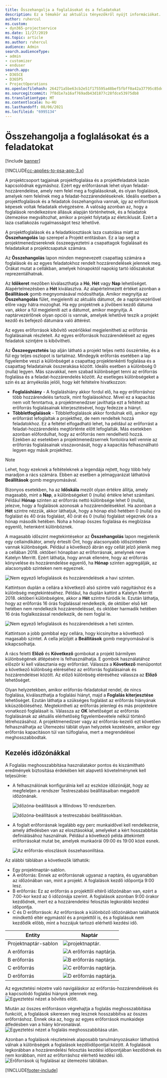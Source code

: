 ```yaml
---
title: Összehangolja a foglalásokat és a feladatokat
description: Ez a témakör az aktuális tényezőkről nyújt információkat.
author: ruhercul
ms.custom:
- dyn365-projectservice
ms.date: 11/27/2019
ms.topic: article
ms.author: ruhercul
audience: Admin
search.audienceType:
- admin
- customizer
- enduser
search.app:
- D365CE
- D365PS
- ProjectOperations
ms.openlocfilehash: 264271a5be63cb2e51f175595a48bef5fbff0a42a37795c85dd5b4725deec35e
ms.sourcegitcommit: 7f8d1e7a16af769adb43d1877c28fdce53975db8
ms.translationtype: MT
ms.contentlocale: hu-HU
ms.lasthandoff: 08/06/2021
ms.locfileid: "6995134"
---
```

# <a name="reconcile-bookings-and-assignments"></a>Összehangolja a foglalásokat és a feladatokat

[!include [banner](../includes/psa-now-project-operations.md)]

[!INCLUDE[cc-applies-to-psa-app-3.x](../includes/cc-applies-to-psa-app-3x.md)]

A projektcsoport tagjainak projektfoglalása és a projektfeladatok lazán kapcsolódnak egymáshoz. Ezért egy erőforrásnak lehet olyan feladat-hozzárendelése, amely nem felel meg a foglalásoknak, és olyan foglalások, amelyek nem felelnek meg a feladat-hozzárendeléseknek. Ideális esetben a projektfoglalások és a feladatok összehangolva vannak, így az erőforrások képesek voltak feladataik elvégzésére. A valóság azonban az, hogy a foglalások rendelkezésre állásuk alapján történhetnek, és a feladatok ütemezése megváltozhat, amikor a projekt folytatja az életciklusát. Ezért a laza csatlakozás rugalmasságot tesz lehetővé.

A projektfoglalások és a feladatkiosztások laza csatolása miatt az **Összehangolás** lap szerepel a Projekt entitásban. Ez a lap segít a projektmenedzsereknek összeegyeztetni a csapattagok foglalásait és feladataikat a projektcsapatuk számára.

Az **Összehangolás** lapon minden megnevezett csapattag számára a foglalások és az egyes feladatokhoz rendelt hozzárendelések jelennek meg. Órákat mutat a cellákban, amelyek hónapoktól napokig tartó időszakokat reprezentálhatnak.

Az **Időkeret** mezőben kiválaszthatja a **Hó**, **Hét** vagy **Nap** lehetőséget. Alapértelmezésben a **Hét** kiválasztva. Az alapértelmezett értéket azonban a **Beállítások** gomb megnyomásával módosíthatja. Amikor megnyitja az **Összehangolás** fület, megjeleníti az aktuális dátumot, de a naptárvezérlővel előre vagy hátra mozoghat. Ha egy projektnek a jövőbeni kezdő dátuma van, akkor a fül megjeleníti azt a dátumot, amikor megnyitja. A naptárvezérlőnek olyan opciói is vannak, amelyek lehetővé teszik a projekt kezdő és befejező dátumára való áttérést.

Az egyes erőforrások kibővítő vezérlőkkel megjelenítheti az erőforrás foglalásainak részleteit. Az egyes erőforrások hozzárendeléseit az egyes feladatok szintjére is kibővítheti.

Az **Összeegyeztetés** lap alján látható a projekt teljes nettó összértéke, és a fül egy teljes oszlopot is tartalmaz. Mindegyik erőforrás esetében a lap figyelembe veszi a különbséget a csapattag projektenkénti foglalása és a csapattag feladatainak összerakása között. Ideális esetben a különbség 0 (nulla) legyen. Más szavakkal, nem szabad különbséget tenni az erőforrás foglalása és a feladat-hozzárendelés között. Az esetleges különbségeket a szín és az árnyékolás jelöli, hogy két feltételre hivatkozzon:

- **Foglaláshiány** - A foglaláshiány akkor fordul elő, ha egy erőforráshoz több hozzárendelés tartozik, mint foglalásokhoz. Mivel ez a kapacitás nem volt fenntartva, a projektmenedzser javíthatja ezt a feltételt az erőforrás foglalásainak kiterjesztésével, hogy fedezze a hiányt.
- **Többletfoglalások** - Többletfoglalások akkor fordulnak elő, amikor egy erőforrást lefoglaltak a projekthez, de nem rendeltek hozzá feladatokhoz. Ez a feltétel elfogadható lehet, ha például az erőforrást a feladat-hozzárendelés megtörténte előtt lefoglalták. Más esetekben azonban előfordulhat, hogy az erőforrás nem rendelhető hozzá. Ezekben az esetekben a projektmenedzsernek fontolóra kell vennie az erőforrás foglalásainak visszavonását, hogy a kapacitás felhasználható legyen egy másik projekthez.

> [!NOTE]
> Lehet, hogy ezeknek a feltételeknek a legendája rejtett, hogy több hely maradjon a rács számára. Ebben az esetben a jelmagyarázat láthatóvá **Beállítások** gomb megnyomásával.

Bizonyos esetekben, ha az **Időskála** mezőt olyan értékre állítja, amely magasabb, mint a **Nap**, a különbségeket 0 (nulla) értékre lehet számítani. Például **Hónap** szinten az erőforrás nettó különbsége lehet 0 (nulla), jelezve, hogy a foglalások azonosak a hozzárendelésekkel. Ha azonban a **Hét** szintre nézzük, akkor láthatjuk, hogy a hónap első hetében 0 (nulla) óra foglalást és 40 órás foglalást, 40 órát és 0 (nulla) foglalást végeznek óra a hónap második hetében. Noha a hónap összes foglalása és megbízása egyenlő, hetenként különböznek.

A magasabb időszint megtekintésekor az **Összehangolás** lapon megjelenik egy cellaindikátor, amely értesíti Önt, hogy alacsonyabb időszinteken vannak különbségek. Például a következő ábrán egy cellát jelző jelenik meg a cellában 2018. októberi hónapban az erőforrásnak, amelynek neve Katelyn Merritt. Ezért láthatja, hogy annak ellenére, hogy az erőforrás könyvelése és hozzárendelése egyenlő, ha **Hónap** szinten aggregálják, az alacsonyabb szinteken nem egyeznek.

![Nem egyező lefoglalások és hozzárendelések a havi szinten.](media/reconcile-assignments-01.JPG)

Kattintson duplán a cellára a következő alsó szintre való nagyításhoz és a különbség megtekintéséhez. Például, ha duplán kattint a Katelyn Merritt 2018. októberi különbségére, akkor a **Hét** szintre fúródik le. Ezután láthatja, hogy az erőforrás 16 órás foglalással rendelkezik, de október első két hetében nem rendelkezik hozzárendeléssel, és október harmadik hetében 16 órás foglalkozással rendelkezik, de nem foglal le.

![Nem egyező lefoglalások és hozzárendelések a heti szinten.](media/reconcile-assignments-02.JPG)

Kattintson a jobb gombbal egy cellára, hogy kicsinyítse a következő magasabb szintet. A cella jelzőjét a **Beállítások** gomb megnyomásával is kikapcsolhatja. 

A rács feletti **Előző** és **Következő** gombokat a projekt bármilyen különbségének átlépésére is felhasználhatja. E gombok használatához először ki kell választania egy erőforrást. Válassza a **Következő** menüpontot a következő különbség eléréséhez az erőforrás foglalásainak és hozzárendelései között. Az előző különbség eléréséhez válassza az **Előző** lehetőséget.

Olyan helyzetekben, amikor erőforrás-feladatokat rendel, de nincs foglalása, kiválaszthatja a foglalási hiányt, majd a **Foglalás kiterjesztése** lehetőséget. Ezután láthatja a szükséges foglalást az erőforrás hiányának kiküszöböléséhez. Megtekintheti az erőforrás jelenlegi és más projektekre vonatkozó foglalásait is. Válassza az **OK** lehetőséget az erőforrás foglalásának az aktuális elérhetőség figyelembevétele nélkül történő létrehozásához. A projektmenedzser vagy az erőforrás-kezelő ezt követően felhasználhatja az Ütemezési táblát olyan helyzetek kezelésére, amikor egy erőforrás kapacitáson túl van túlfoglalva, mert a megrendelései meghosszabbodtak.

## <a name="managing-with-time-zones"></a>Kezelés időzónákkal
A Foglalás meghosszabbítása használatakor pontos és kiszámítható eredmények biztosítása érdekében két alapvető követelménynek kell teljesülnie:  

- A felhasználónak konfigurálnia kell az eszköze időzónáját, hogy az megfeleljen a rendszer Testreszabási beállításaiban megadott időzónának.
 
  ![Időzóna-beállítások a Windows 10 rendszerben.](media/reconcile-assignments-03.png)

  ![Időzóna-beállítások a testreszabási beállításokban.](media/reconcile-assignments-04.png)
 
- A foglalt erőforrásnak legalább egy perc munkaidővel kell rendelkeznie, amely átfedésben van az elosztásokkal, amelyeket a kért hosszabbítás definiálásához használnak. Például a következő példa áttekintett erőforrásokat mutat be, amelyek munkaórái 09:00 és 19:00 közé esnek. 

  ![Az erőforrás-eloszlások összehasonlítása.](media/reconcile-assignments-05.png)

Az alábbi táblában a következők láthatók:

- Egy projektnaptár-sablon.
- A erőforrás: Ennek az erőforrásnak ugyanaz a naptára, és ugyanabban az időzónában van, mint a projekt. A foglalások kezdő időpontja 9:00 lesz.
- B erőforrás: Ez az erőforrás a projekttől eltérő időzónában van, ezért a 7:00-kor kezd az ő időzónája szerint. A foglalások azonban 9:00 órakor kezdődnek, mert ez a hozzárendelési felosztás legkorábbi kezdési időpontja.
- C és D erőforrások: Az erőforrások a különböző időzónákban találhatók mindkettő eltér egymástól és a projekttől is, és a foglalásuk nem kezdődik előbb, mint a hozzájuk tartozó elérhető kezdési idő.

|Entity  |Naptár  |
|-|-|
|Projektnaptár-sablon   | ![projektnaptár.](media/reconcile-assignments-06.png) |
|A erőforrás  | ![A erőforrás naptárja.](media/reconcile-assignments-06.png) |
|B erőforrás  |  ![B erőforrás naptárja.](media/reconcile-assignments-07.png) |
|C erőforrás  |  ![C erőforrás naptárja.](media/reconcile-assignments-08.png) |
|D erőforrás  | ![D erőforrás naptárja.](media/reconcile-assignments-09.png)  |
 
Az egyeztetési nézetre való navigáláskor az erőforrás-hozzárendelések és a kapcsolódó foglalási hiányok jelennek meg.
 ![Egyeztetési nézet a bővítés előtt.](media/reconcile-assignments-10.png)

Miután az összes erőforráson végrehajtja a foglalás meghosszabbítása funkciót, a foglalások sikeresen meg lesznek hosszabbítva az összes erőforráshoz. Ennek oka az, hogy az egyes erőforrások munkaideje átfedésben van a hiány körvonalával.
 ![Egyeztetési nézet a foglalás meghosszabbítása után.](media/reconcile-assignments-11.png) 

Azonban a foglalások részleteinek alaposabb tanulmányozásakor láthatóvá válnak a különbségek a foglalások kezdőidőpontjai között. A foglalások legkorábban a hozzárendelési felosztás kezdési időpontjában kezdődnek és nem korábban, mint az erőforráshoz elérhető kezdési idő.
 ![Erőforrások új foglalásai az ütemezési táblában.](media/reconcile-assignments-12.png)


[!INCLUDE[footer-include](../includes/footer-banner.md)]